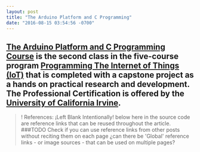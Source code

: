 ```yaml
---
layout: post
title: "The Arduino Platform and C Programming"
date: "2016-08-15 03:54:56 -0700"
---
```


[The Arduino Platform and C Programming Course][This Class] is the second class in the five-course program [Programming The Internet of Things (IoT)][This Specialization] that is completed with a capstone project as a hands on practical research and development. The Professional Certification is offered by the [University of California Irvine][UCI].
---  

>! References:
> ¡Left Blank Intentionally!
> below here in the source code are reference links that can be reused throughout the article.
> ###TODO Check if you can use reference links from other posts without reciting them on each page
> ¿can there be 'Global' reference links - or image sources - that can be used on multiple pages?

[This Class]: <https://www.coursera.org/learn/arduino-platform> "The Arduino Platform and C Programming"  

[This Specialization]: <https://www.coursera.org/specializations/iot> "Create You Own Internet of Things (IoT) Device"

[UCI]: <https://uci.edu> "University California Irvine"

[Coursera]: <https://Coursera.org> "Online Classes From Top Universities"
